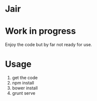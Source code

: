 Jair
====

Work in progress
====

Enjoy the code but by far not ready for use.

Usage
====
1. get the code
2. npm install
3. bower install
4. grunt serve
